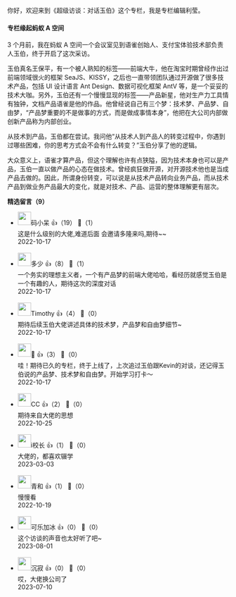 你好，欢迎来到《超级访谈：对话玉伯》这个专栏，我是专栏编辑利莹。

#### **专栏缘起蚂蚁 A 空间**

3 个月前，我在蚂蚁 A 空间一个会议室见到语雀创始人、支付宝体验技术部负责人玉伯，终于开启了这次采访。

玉伯真名王保平，有一个被人熟知的标签——前端大牛，他在淘宝时期曾经作出过前端领域很火的框架 SeaJS、KISSY，之后也一直带领团队通过开源做了很多技术产品，包括 UI 设计语言 Ant Design、数据可视化框架 AntV 等，是一个妥妥的技术大咖。另外，玉伯还有一个慢慢显现的标签——产品新星，他对生产力工具情有独钟，文档产品语雀是他的作品。他曾经说自己有三个梦：技术梦、产品梦、自由梦，“产品梦重要的不是做事的方式，而是做成事情本身”，他把在大公司内部做创新产品称为内部创业。

从技术到产品，玉伯都在尝试。我问他“从技术人到产品人的转变过程中，你遇到过哪些困难，你的思考方式会不会有什么转变？”玉伯分享了他的逻辑。

大众意义上，语雀才算产品，但这个理解也许有点狭隘，因为技术本身也可以是产品，玉伯一直以做产品的心态在做技术。曾经疯狂做开源，对开源技术他也是当成产品去做的。因此，所谓身份转变，可以说是从技术产品转向业务产品，而从技术产品到做业务产品最大的变化，就是对技术、产品、运营的整体理解更有层次。
<div><strong>精选留言（9）</strong></div><ul>
<li><img src="https://static001.geekbang.org/account/avatar/00/1f/5e/81/82709d6e.jpg" width="30px"><span>码小呆</span> 👍（19） 💬（1）<div>这是什么级别的大佬,难道后面 会邀请多隆来吗,期待~~</div>2022-10-17</li><br/><li><img src="https://static001.geekbang.org/account/avatar/00/26/e0/3b/8ec916b2.jpg" width="30px"><span>多少</span> 👍（8） 💬（1）<div>一个务实的理想主义者，一个有产品梦的前端大佬哈哈，看经历就感觉玉伯是一个有趣的人，期待这次的深度对话</div>2022-10-17</li><br/><li><img src="https://static001.geekbang.org/account/avatar/00/11/70/e7/82cd831d.jpg" width="30px"><span>Timothy</span> 👍（4） 💬（0）<div>期待后续玉伯大佬讲述具体的技术梦，产品梦和自由梦细节~</div>2022-10-17</li><br/><li><img src="https://static001.geekbang.org/account/avatar/00/21/69/79/b4132042.jpg" width="30px"><span>🐑</span> 👍（3） 💬（0）<div>哇！期待已久的专栏，终于上线了，上次追过玉伯跟Kevin的对谈，还记得玉伯说的产品梦、技术梦和自由梦。开始学习打卡～</div>2022-10-17</li><br/><li><img src="https://static001.geekbang.org/account/avatar/00/23/f3/7f/f397f3a2.jpg" width="30px"><span>CC</span> 👍（2） 💬（0）<div>期待来自大佬的思想</div>2022-10-25</li><br/><li><img src="https://static001.geekbang.org/account/avatar/00/14/45/d0/2e145ec7.jpg" width="30px"><span>i校长</span> 👍（1） 💬（0）<div>大佬的，都喜欢辍学</div>2023-03-03</li><br/><li><img src="https://static001.geekbang.org/account/avatar/00/11/e3/73/b15548b7.jpg" width="30px"><span>青和</span> 👍（1） 💬（0）<div>慢慢看
</div>2022-10-19</li><br/><li><img src="https://static001.geekbang.org/account/avatar/00/27/ea/46/4bda5a28.jpg" width="30px"><span>可乐加冰</span> 👍（0） 💬（0）<div>这个访谈的声音也太好听了吧~</div>2023-08-01</li><br/><li><img src="https://static001.geekbang.org/account/avatar/00/10/79/45/33bed7ab.jpg" width="30px"><span>沉寂</span> 👍（0） 💬（0）<div>哎，大佬换公司了</div>2023-07-10</li><br/>
</ul>